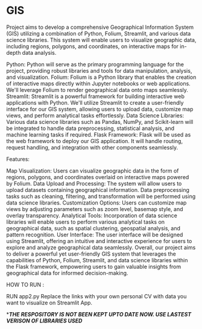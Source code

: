 # GIS
Project aims to develop a comprehensive Geographical Information System (GIS) utilizing a combination of Python, Folium, Streamlit, and various data science libraries. This system will enable users to visualize geographic data, including regions, polygons, and coordinates, on interactive maps for in-depth data analysis.



Python: Python will serve as the primary programming language for the project, providing robust libraries and tools for data manipulation, analysis, and visualization.
Folium: Folium is a Python library that enables the creation of interactive maps directly within Jupyter notebooks or web applications. We'll leverage Folium to render geographical data onto maps seamlessly.
Streamlit: Streamlit is a powerful framework for building interactive web applications with Python. We'll utilize Streamlit to create a user-friendly interface for our GIS system, allowing users to upload data, customize map views, and perform analytical tasks effortlessly.
Data Science Libraries: Various data science libraries such as Pandas, NumPy, and Scikit-learn will be integrated to handle data preprocessing, statistical analysis, and machine learning tasks if required.
Flask Framework: Flask will be used as the web framework to deploy our GIS application. It will handle routing, request handling, and integration with other components seamlessly.



Features:

Map Visualization: Users can visualize geographic data in the form of regions, polygons, and coordinates overlaid on interactive maps powered by Folium.
Data Upload and Processing: The system will allow users to upload datasets containing geographical information. Data preprocessing tasks such as cleaning, filtering, and transformation will be performed using data science libraries.
Customization Options: Users can customize map views by adjusting parameters such as zoom level, basemap style, and overlay transparency.
Analytical Tools: Incorporation of data science libraries will enable users to perform various analytical tasks on geographical data, such as spatial clustering, geospatial analysis, and pattern recognition.
User Interface: The user interface will be designed using Streamlit, offering an intuitive and interactive experience for users to explore and analyze geographical data seamlessly.
Overall, our project aims to deliver a powerful yet user-friendly GIS system that leverages the capabilities of Python, Folium, Streamlit, and data science libraries within the Flask framework, empowering users to gain valuable insights from geographical data for informed decision-making.

HOW TO RUN :

RUN app2.py
Replace the links with your own personal CV with data you want to visualize on Streamlit App.



****THE RESPOSITORY IS NOT BEEN KEPT UPTO DATE NOW. USE LASTEST VERISON OF LIBRARIES USED***
